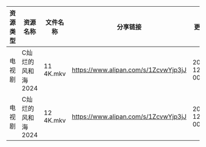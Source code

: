 | 资源类型 | 资源名称        | 文件名称      | 分享链接                                 | 更新时间                |
| ---- | ----------- | --------- | ------------------------------------ | ------------------- |
| 电视剧  | C灿烂的风和海2024 | 11 4K.mkv | https://www.alipan.com/s/1ZcvwYjp3jJ | 2024-12-26 00:05:13 |
| 电视剧  | C灿烂的风和海2024 | 12 4K.mkv | https://www.alipan.com/s/1ZcvwYjp3jJ | 2024-12-26 00:05:13 |

